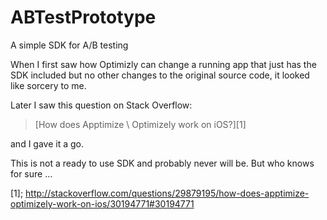 # ABTestPrototype

A simple SDK for A/B testing

When I first saw how Optimizly can change a running app that just has the 
SDK included but no other changes to the original source code, it looked like 
sorcery to me.  

Later I saw this question on Stack Overflow:

> [How does Apptimize \ Optimizely work on iOS?][1]

and I gave it a go.

This is not a ready to use SDK and probably never will be. But who knows for sure …
  


[1]; http://stackoverflow.com/questions/29879195/how-does-apptimize-optimizely-work-on-ios/30194771#30194771
